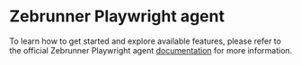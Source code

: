 # Zebrunner Playwright agent

To learn how to get started and explore available features, please refer to the official Zebrunner Playwright agent [documentation](https://zebrunner.com/documentation/reporting/playwright/) for more information.
